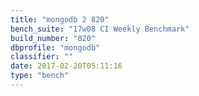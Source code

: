 ```yaml
---
title: "mongodb 2 820"
bench_suite: "17w08 CI Weekly Benchmark"
build_number: "820"
dbprofile: "mongodb"
classifier: ""
date: 2017-02-20T05:11:16
type: "bench"
---
```


